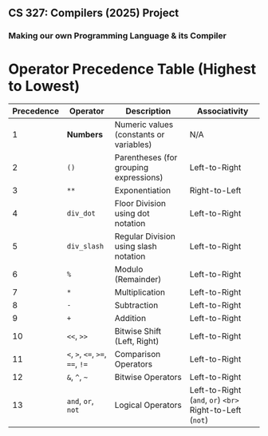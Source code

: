## CS 327: Compilers (2025) Project

### Making our own Programming Language & its Compiler

# Operator Precedence Table (Highest to Lowest)

| **Precedence** | **Operator**                           | **Description**                   | **Associativity**                                          |
| -------------------- | -------------------------------------------- | --------------------------------------- | ---------------------------------------------------------------- |
| 1                    | **Numbers**                            | Numeric values (constants or variables) | N/A                                                              |
| 2                    | `()`                                       | Parentheses (for grouping expressions)  | Left-to-Right                                                    |
| 3                    | `**`                                       | Exponentiation                          | Right-to-Left                                                    |
| 4                    | `div_dot`                                  | Floor Division using dot notation       | Left-to-Right                                                    |
| 5                    | `div_slash`                                | Regular Division using slash notation   | Left-to-Right                                                    |
| 6                    | `%`                                        | Modulo (Remainder)                      | Left-to-Right                                                    |
| 7                    | `*`                                        | Multiplication                          | Left-to-Right                                                    |
| 8                    | `-`                                        | Subtraction                             | Left-to-Right                                                    |
| 9                    | `+`                                        | Addition                                | Left-to-Right                                                    |
| 10                   | `<<`, `>>`                               | Bitwise Shift (Left, Right)             | Left-to-Right                                                    |
| 11                   | `<`, `>`, `<=`, `>=`, `==`, `!=` | Comparison Operators                    | Left-to-Right                                                    |
| 12                   | `&`, `^`, `~`                        | Bitwise Operators                       | Left-to-Right                                                    |
| 13                   | `and`, `or`, `not`                     | Logical Operators                       | Left-to-Right (`and`, `or`) `<br>` Right-to-Left (`not`) |
